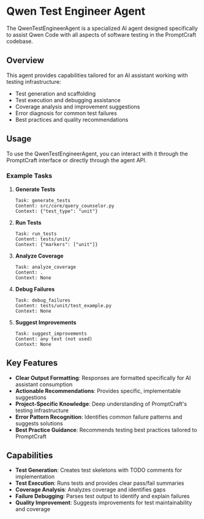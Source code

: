 # Qwen Test Engineer Agent

The QwenTestEngineerAgent is a specialized AI agent designed specifically to assist Qwen Code with all aspects of software testing in the PromptCraft codebase.

## Overview

This agent provides capabilities tailored for an AI assistant working with testing infrastructure:

- Test generation and scaffolding
- Test execution and debugging assistance
- Coverage analysis and improvement suggestions
- Error diagnosis for common test failures
- Best practices and quality recommendations

## Usage

To use the QwenTestEngineerAgent, you can interact with it through the PromptCraft interface or directly through the agent API.

### Example Tasks

1. **Generate Tests**

   ```
   Task: generate_tests
   Content: src/core/query_counselor.py
   Context: {"test_type": "unit"}
   ```

2. **Run Tests**

   ```
   Task: run_tests
   Content: tests/unit/
   Context: {"markers": ["unit"]}
   ```

3. **Analyze Coverage**

   ```
   Task: analyze_coverage
   Content: .
   Context: None
   ```

4. **Debug Failures**

   ```
   Task: debug_failures
   Content: tests/unit/test_example.py
   Context: None
   ```

5. **Suggest Improvements**

   ```
   Task: suggest_improvements
   Content: any text (not used)
   Context: None
   ```

## Key Features

- **Clear Output Formatting**: Responses are formatted specifically for AI assistant consumption
- **Actionable Recommendations**: Provides specific, implementable suggestions
- **Project-Specific Knowledge**: Deep understanding of PromptCraft's testing infrastructure
- **Error Pattern Recognition**: Identifies common failure patterns and suggests solutions
- **Best Practice Guidance**: Recommends testing best practices tailored to PromptCraft

## Capabilities

- **Test Generation**: Creates test skeletons with TODO comments for implementation
- **Test Execution**: Runs tests and provides clear pass/fail summaries
- **Coverage Analysis**: Analyzes coverage and identifies gaps
- **Failure Debugging**: Parses test output to identify and explain failures
- **Quality Improvement**: Suggests improvements for test maintainability and coverage
